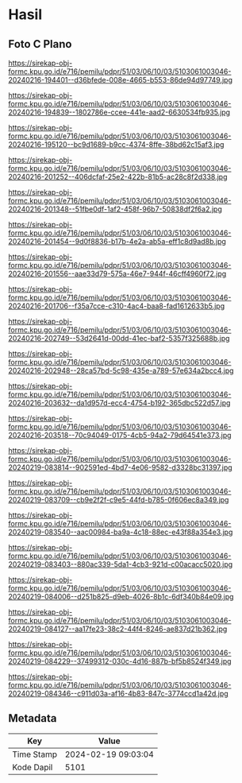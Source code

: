 # Hasil

## Foto C Plano

https://sirekap-obj-formc.kpu.go.id/e716/pemilu/pdpr/51/03/06/10/03/5103061003046-20240216-194401--d36bfede-008e-4665-b553-86de94d97749.jpg

https://sirekap-obj-formc.kpu.go.id/e716/pemilu/pdpr/51/03/06/10/03/5103061003046-20240216-194839--1802786e-ccee-441e-aad2-6630534fb935.jpg

https://sirekap-obj-formc.kpu.go.id/e716/pemilu/pdpr/51/03/06/10/03/5103061003046-20240216-195120--bc9d1689-b9cc-4374-8ffe-38bd62c15af3.jpg

https://sirekap-obj-formc.kpu.go.id/e716/pemilu/pdpr/51/03/06/10/03/5103061003046-20240216-201252--406dcfaf-25e2-422b-81b5-ac28c8f2d338.jpg

https://sirekap-obj-formc.kpu.go.id/e716/pemilu/pdpr/51/03/06/10/03/5103061003046-20240216-201348--51fbe0df-1af2-458f-96b7-50838df2f6a2.jpg

https://sirekap-obj-formc.kpu.go.id/e716/pemilu/pdpr/51/03/06/10/03/5103061003046-20240216-201454--9d0f8836-b17b-4e2a-ab5a-eff1c8d9ad8b.jpg

https://sirekap-obj-formc.kpu.go.id/e716/pemilu/pdpr/51/03/06/10/03/5103061003046-20240216-201556--aae33d79-575a-46e7-944f-46cff4960f72.jpg

https://sirekap-obj-formc.kpu.go.id/e716/pemilu/pdpr/51/03/06/10/03/5103061003046-20240216-201706--f35a7cce-c310-4ac4-baa8-fad1612633b5.jpg

https://sirekap-obj-formc.kpu.go.id/e716/pemilu/pdpr/51/03/06/10/03/5103061003046-20240216-202749--53d2641d-00dd-41ec-baf2-5357f325688b.jpg

https://sirekap-obj-formc.kpu.go.id/e716/pemilu/pdpr/51/03/06/10/03/5103061003046-20240216-202948--28ca57bd-5c98-435e-a789-57e634a2bcc4.jpg

https://sirekap-obj-formc.kpu.go.id/e716/pemilu/pdpr/51/03/06/10/03/5103061003046-20240216-203632--da1d957d-ecc4-4754-b192-365dbc522d57.jpg

https://sirekap-obj-formc.kpu.go.id/e716/pemilu/pdpr/51/03/06/10/03/5103061003046-20240216-203518--70c94049-0175-4cb5-94a2-79d64541e373.jpg

https://sirekap-obj-formc.kpu.go.id/e716/pemilu/pdpr/51/03/06/10/03/5103061003046-20240219-083814--902591ed-4bd7-4e06-9582-d3328bc31397.jpg

https://sirekap-obj-formc.kpu.go.id/e716/pemilu/pdpr/51/03/06/10/03/5103061003046-20240219-083709--cb9e2f2f-c9e5-44fd-b785-0f606ec8a349.jpg

https://sirekap-obj-formc.kpu.go.id/e716/pemilu/pdpr/51/03/06/10/03/5103061003046-20240219-083540--aac00984-ba9a-4c18-88ec-e43f88a354e3.jpg

https://sirekap-obj-formc.kpu.go.id/e716/pemilu/pdpr/51/03/06/10/03/5103061003046-20240219-083403--880ac339-5da1-4cb3-921d-c00acacc5020.jpg

https://sirekap-obj-formc.kpu.go.id/e716/pemilu/pdpr/51/03/06/10/03/5103061003046-20240219-084006--d251b825-d9eb-4026-8b1c-6df340b84e09.jpg

https://sirekap-obj-formc.kpu.go.id/e716/pemilu/pdpr/51/03/06/10/03/5103061003046-20240219-084127--aa17fe23-38c2-44f4-8246-ae837d21b362.jpg

https://sirekap-obj-formc.kpu.go.id/e716/pemilu/pdpr/51/03/06/10/03/5103061003046-20240219-084229--37499312-030c-4d16-887b-bf5b8524f349.jpg

https://sirekap-obj-formc.kpu.go.id/e716/pemilu/pdpr/51/03/06/10/03/5103061003046-20240219-084346--c911d03a-af16-4b83-847c-3774ccd1a42d.jpg


## Metadata

| Key        | Value               |
| ---------- | ------------------- |
| Time Stamp | 2024-02-19 09:03:04 |
| Kode Dapil | 5101                |



